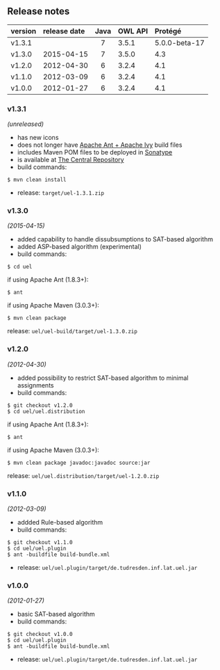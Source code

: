 ## Release notes


| version | release date | Java | OWL API | Protégé       |
|:--------|:-------------|:----:|:--------|:--------------|
| v1.3.1  |              | 7    | 3.5.1   | 5.0.0-beta-17 |
| v1.3.0  | 2015-04-15   | 7    | 3.5.0   | 4.3           |
| v1.2.0  | 2012-04-30   | 6    | 3.2.4   | 4.1           |
| v1.1.0  | 2012-03-09   | 6    | 3.2.4   | 4.1           |
| v1.0.0  | 2012-01-27   | 6    | 3.2.4   | 4.1           |


### v1.3.1
*(unreleased)*
* has new icons
* does not longer have [Apache Ant + Apache Ivy](http://ant.apache.org/ivy/) build files
* includes Maven POM files to be deployed in [Sonatype](https://oss.sonatype.org/)
* is available at [The Central Repository](https://repo1.maven.org/maven2/de/tu-dresden/inf/lat/uel/)
* build commands: 
```
$ mvn clean install
```
* release: `target/uel-1.3.1.zip`


### v1.3.0
*(2015-04-15)*
* added capability to handle dissubsumptions to SAT-based algorithm
* added ASP-based algorithm (experimental)
* build commands:
```
$ cd uel
```
if using Apache Ant (1.8.3+):
```
$ ant
```
if using Apache Maven (3.0.3+):
```
$ mvn clean package
```
release: `uel/uel-build/target/uel-1.3.0.zip`

### v1.2.0
*(2012-04-30)*
* added possibility to restrict SAT-based algorithm to minimal assignments
* build commands: 
``` 
$ git checkout v1.2.0
$ cd uel/uel.distribution
```
if using Apache Ant (1.8.3+):
```
$ ant
```
if using Apache Maven (3.0.3+):
```
$ mvn clean package javadoc:javadoc source:jar
```
release: `uel/uel.distribution/target/uel-1.2.0.zip`


### v1.1.0
*(2012-03-09)*
* addded Rule-based algorithm
* build commands: 
```
$ git checkout v1.1.0
$ cd uel/uel.plugin
$ ant -buildfile build-bundle.xml
```
* release: `uel/uel.plugin/target/de.tudresden.inf.lat.uel.jar`


### v1.0.0
*(2012-01-27)*
* basic SAT-based algorithm
* build commands: 
```
$ git checkout v1.0.0
$ cd uel/uel.plugin
$ ant -buildfile build-bundle.xml
```
* release: `uel/uel.plugin/target/de.tudresden.inf.lat.uel.jar`


